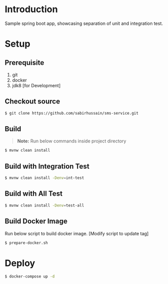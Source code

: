 
# Introduction
Sample spring boot app, showcasing separation of unit and integration test.

# Setup
## Prerequisite
1. git
2. docker
3. jdk8 [for Development]
## Checkout source
```bash
$ git clone https://github.com/sabirhussain/sms-service.git
```
## Build
>**Note:** Run below commands inside project directory
```bash
$ mvnw clean install
```
## Build with Integration Test
```bash
$ mvnw clean install -Denv=int-test
```
## Build with All Test
```bash
$ mvnw clean install -Denv=test-all
```
## Build Docker Image
Run below script to build docker image. [Modify script to update tag]
```bash
$ prepare-docker.sh
```

# Deploy
```bash
$ docker-compose up -d
```
